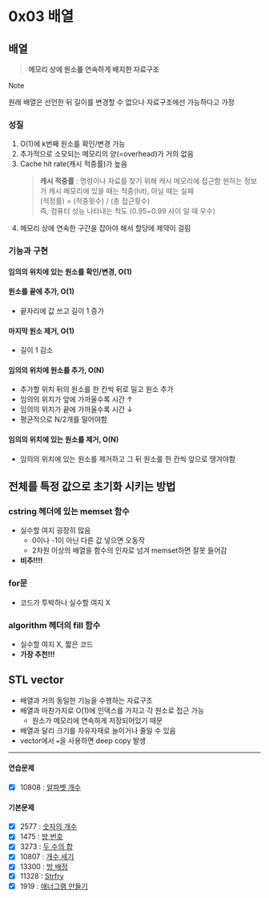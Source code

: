 # 0x03 배열

## 배열

> **메모리 상에 원소를 연속하게 배치한 자료구조**

> [!NOTE]  
> 원래 배열은 선언한 뒤 길이를 변경할 수 없으나 자료구조에선 가능하다고 가정

### 성질

1. O(1)에 k번째 원소를 확인/변경 가능
2. 추가적으로 소모되는 메모리의 양(=overhead)가 거의 없음
3. Cache hit rate(캐시 적중률)가 높음
   > **캐시 적중률** : 명령이나 자료를 찾기 위해 캐시 메모리에 접근함
   > 원하는 정보가 캐시 메모리에 있을 때는 적중(hit), 아닐 때는 실패  
   > (적정률) = (적중횟수) / (총 접근횟수)  
   > 즉, 컴퓨터 성능 나타내는 척도 (0.95~0.99 사이 일 때 우수)
4. 메모리 상에 연속한 구간을 잡아야 해서 할당에 제약이 걸림

### 기능과 구현

#### 임의의 위치에 있는 원소를 확인/변경, O(1)

#### 원소를 끝에 추가, O(1)

- 끝자리에 값 쓰고 길이 1 증가

#### 마지막 원소 제거, O(1)

- 길이 1 감소

#### 임의의 위치에 원소를 추가, O(N)

- 추가할 위치 뒤의 원소를 한 칸씩 뒤로 밀고 원소 추가
- 임의의 위치가 앞에 가까울수록 시간 ↑
- 임의의 위치가 끝에 가까울수록 시간 ↓
- 평균적으로 N/2개를 밀어야함

#### 임의의 위치에 있는 원소를 제거, O(N)

- 임의의 위치에 있는 원소를 제거하고 그 뒤 원소를 한 칸씩 앞으로 땡겨야함

## 전체를 특정 값으로 초기화 시키는 방법

### cstring 헤더에 있는 memset 함수

- 실수할 여지 굉장히 많음
  - 0이나 -1이 아닌 다른 값 넣으면 오동작
  - 2차원 이상의 배열을 함수의 인자로 넘겨 memset하면 잘못 들어감
- **비추!!!!**

### for문

- 코드가 투박하나 실수할 여지 X

### algorithm 헤더의 fill 함수

- 실수할 여지 X, 짧은 코드
- **가장 추천!!!**

## STL vector

- 배열과 거의 동일한 기능을 수행하는 자료구조
- 배열과 마찬가지로 O(1)에 인덱스를 가지고 각 원소로 접근 가능
   - 원소가 메모리에 연속하게 저장되어있기 때문
- 배열과 달리 크기를 자유자재로 늘이거나 줄일 수 있음
- vector에서 `=`을 사용하면 deep copy 발생

---

#### 연습문제

- [x] 10808 : [알파벳 개수](https://www.acmicpc.net/problem/10808)

#### 기본문제

- [x] 2577 : [숫자의 개수](https://www.acmicpc.net/problem/2577)
- [x] 1475 : [방 번호](https://www.acmicpc.net/problem/1475)
- [x] 3273 : [두 수의 합](https://www.acmicpc.net/problem/3273)
- [x] 10807 : [개수 세기](https://www.acmicpc.net/problem/10807)
- [x] 13300 : [방 배정](https://www.acmicpc.net/problem/13300)
- [x] 11328 : [Strfry](https://www.acmicpc.net/problem/11328)
- [x] 1919 : [애너그램 만들기](https://www.acmicpc.net/problem/1919)
